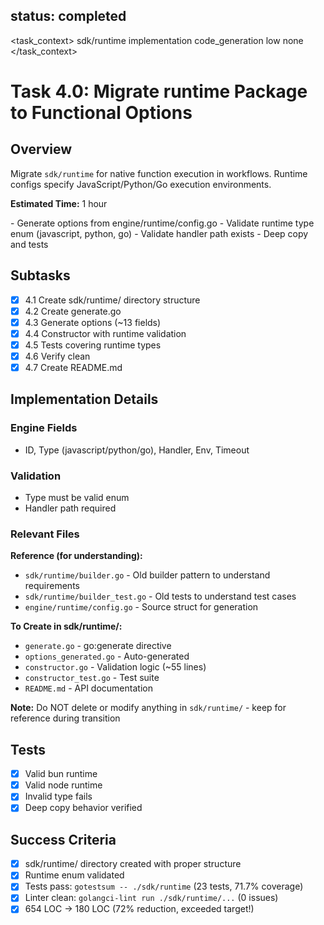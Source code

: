 ## status: completed

<task_context>
<domain>sdk/runtime</domain>
<type>implementation</type>
<scope>code_generation</scope>
<complexity>low</complexity>
<dependencies>none</dependencies>
</task_context>

# Task 4.0: Migrate runtime Package to Functional Options

## Overview

Migrate `sdk/runtime` for native function execution in workflows. Runtime configs specify JavaScript/Python/Go execution environments.

**Estimated Time:** 1 hour

<requirements>
- Generate options from engine/runtime/config.go
- Validate runtime type enum (javascript, python, go)
- Validate handler path exists
- Deep copy and tests
</requirements>

## Subtasks

- [x] 4.1 Create sdk/runtime/ directory structure
- [x] 4.2 Create generate.go
- [x] 4.3 Generate options (~13 fields)
- [x] 4.4 Constructor with runtime validation
- [x] 4.5 Tests covering runtime types
- [x] 4.6 Verify clean
- [x] 4.7 Create README.md

## Implementation Details

### Engine Fields
- ID, Type (javascript/python/go), Handler, Env, Timeout

### Validation
- Type must be valid enum
- Handler path required

### Relevant Files

**Reference (for understanding):**
- `sdk/runtime/builder.go` - Old builder pattern to understand requirements
- `sdk/runtime/builder_test.go` - Old tests to understand test cases
- `engine/runtime/config.go` - Source struct for generation

**To Create in sdk/runtime/:**
- `generate.go` - go:generate directive
- `options_generated.go` - Auto-generated
- `constructor.go` - Validation logic (~55 lines)
- `constructor_test.go` - Test suite
- `README.md` - API documentation

**Note:** Do NOT delete or modify anything in `sdk/runtime/` - keep for reference during transition

## Tests
- [x] Valid bun runtime
- [x] Valid node runtime
- [x] Invalid type fails
- [x] Deep copy behavior verified

## Success Criteria
- [x] sdk/runtime/ directory created with proper structure
- [x] Runtime enum validated
- [x] Tests pass: `gotestsum -- ./sdk/runtime` (23 tests, 71.7% coverage)
- [x] Linter clean: `golangci-lint run ./sdk/runtime/...` (0 issues)
- [x] 654 LOC → 180 LOC (72% reduction, exceeded target!)
